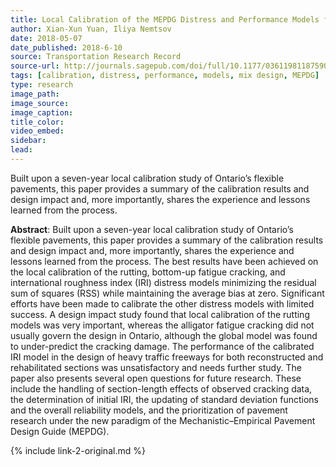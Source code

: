 ```yaml
---
title: Local Calibration of the MEPDG Distress and Performance Models for Ontario’s Flexible Roads - Overview, Impacts, and Reflection
author: Xian-Xun Yuan, Iliya Nemtsov
date: 2018-05-07
date_published: 2018-6-10
source: Transportation Research Record
source-url: http://journals.sagepub.com/doi/full/10.1177/0361198118759013
tags: [calibration, distress, performance, models, mix design, MEPDG]
type: research
image_path: 
image_source:
image_caption:
title_color:
video_embed:
sidebar:
lead:
---
```

Built upon a seven-year local calibration study of Ontario’s flexible pavements, this paper provides a summary of the calibration results and design impact and, more importantly, shares the experience and lessons learned from the process.
<!--more-->

**Abstract**: Built upon a seven-year local calibration study of Ontario’s flexible pavements, this paper provides a summary of the calibration results and design impact and, more importantly, shares the experience and lessons learned from the process. The best results have been achieved on the local calibration of the rutting, bottom-up fatigue cracking, and international roughness index (IRI) distress models minimizing the residual sum of squares (RSS) while maintaining the average bias at zero. Significant efforts have been made to calibrate the other distress models with limited success. A design impact study found that local calibration of the rutting models was very important, whereas the alligator fatigue cracking did not usually govern the design in Ontario, although the global model was found to under-predict the cracking damage. The performance of the calibrated IRI model in the design of heavy traffic freeways for both reconstructed and rehabilitated sections was unsatisfactory and needs further study. The paper also presents several open questions for future research. These include the handling of section-length effects of observed cracking data, the determination of initial IRI, the updating of standard deviation functions and the overall reliability models, and the prioritization of pavement research under the new paradigm of the Mechanistic–Empirical Pavement Design Guide (MEPDG).

{% include link-2-original.md %}
